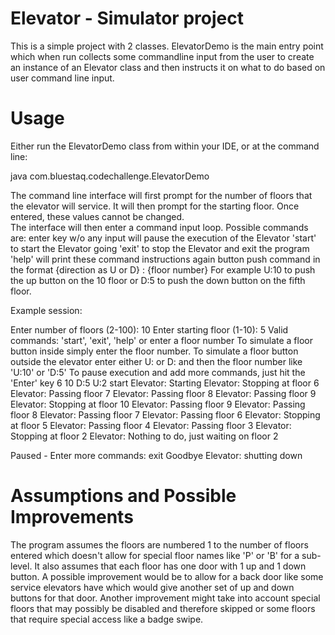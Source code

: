 # Elevator - Simulator project

This is a simple project with 2 classes.  ElevatorDemo is the main entry point which when
run collects some commandline input from the user to create an instance of an Elevator class
and then instructs it on what to do based on user command line input.

# Usage

Either run the ElevatorDemo class from within your IDE,
or at the command line:

java com.bluestaq.codechallenge.ElevatorDemo

The command line interface will first prompt for the number of floors that the elevator
will service.  It will then prompt for the starting floor.  Once entered, these values 
cannot be changed.  
The interface will then enter a command input loop.
Possible commands are:
enter key w/o any input will pause the execution of the Elevator
'start' to start the Elevator going
'exit' to stop the Elevator and exit the program
'help' will print these command instructions again
button push command in the format {direction as U or D} : {floor number}
   For example U:10 to push the up button on the 10 floor or D:5 to push
   the down button on the fifth floor.

Example session:

Enter number of floors (2-100):
10
Enter starting floor (1-10):
5
Valid commands: 'start', 'exit', 'help' or enter a floor number
To simulate a floor button inside simply enter the floor number.
To simulate a floor button outside the elevator enter either U: or D: and then the floor number like 'U:10' or 'D:5'
To pause execution and add more commands, just hit the 'Enter' key
6
10
D:5
U:2
start
Elevator: Starting
Elevator: Stopping at floor 6
Elevator: Passing floor 7
Elevator: Passing floor 8
Elevator: Passing floor 9
Elevator: Stopping at floor 10
Elevator: Passing floor 9
Elevator: Passing floor 8
Elevator: Passing floor 7
Elevator: Passing floor 6
Elevator: Stopping at floor 5
Elevator: Passing floor 4
Elevator: Passing floor 3
Elevator: Stopping at floor 2
Elevator: Nothing to do, just waiting on floor 2

Paused - Enter more commands:
exit
Goodbye
Elevator: shutting down


# Assumptions and Possible Improvements
The program assumes the floors are numbered 1 to the number of floors entered which doesn't
allow for special floor names like 'P' or 'B' for a sub-level.
It also assumes that each floor has one door with 1 up and 1 down button.  A possible
improvement would be to allow for a back door like some service elevators have which
would give another set of up and down buttons for that door.
Another improvement might take into account special floors that may possibly be disabled and
therefore skipped or some floors that require special access like a badge swipe.
